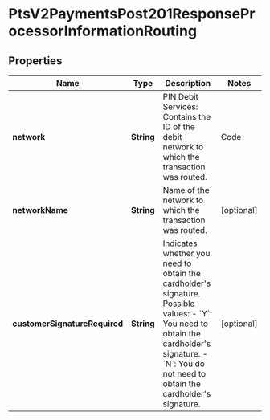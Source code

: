 
# PtsV2PaymentsPost201ResponseProcessorInformationRouting

## Properties
Name | Type | Description | Notes
------------ | ------------- | ------------- | -------------
**network** | **String** | PIN Debit Services: Contains the ID of the debit network to which the transaction was routed.  | Code | Network | | --- | --- | | 0000 | Priority Routing or Generic File Update | | 0002 | Visa programs, Private Label and non-Visa Authorization Gateway Services | | 0003 | Interlink | | 0004 | Plus | | 0008 | Star | | 0009 | Pulse| | 0010 | Star | | 0011 | Star | | 0012 | Star (primary network ID) | | 0013 | AFFN | | 0015 | Star | | 0016 | Maestro | | 0017 | Pulse (primary network ID) | | 0018 | NYCE (primary network ID) | | 0019 | Pulse | | 0020 | Accel | | 0023 | NETS | | 0024 | CU24 | | 0025 | Alaska Option | | 0027 | NYCE | | 0028 | Shazam | | 0029 | EBT POS |  FDC Nashville Global authorization service:  Indicates whether the transaction was routed to a credit network, a debit network, or the STAR signature debit network. - &#x60;C&#x60;: Credit network - &#x60;D&#x60;: Debit network (without signature) - &#x60;S&#x60;: STAR signature debit network  |  [optional]
**networkName** | **String** | Name of the network to which the transaction was routed.  |  [optional]
**customerSignatureRequired** | **String** | Indicates whether you need to obtain the cardholder&#39;s signature.  Possible values: - &#x60;Y&#x60;: You need to obtain the cardholder&#39;s signature. - &#x60;N&#x60;: You do not need to obtain the cardholder&#39;s signature.  |  [optional]



